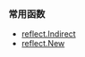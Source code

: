 ### 常用函数

* [reflect.Indirect](https://github.com/zhangchao1/learnNotes/blob/master/go/基础库/reflect/indirect.md)
* [reflect.New](https://github.com/zhangchao1/learnNotes/blob/master/go/基础库/reflect/new.md)